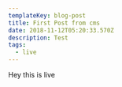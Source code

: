 ```yaml
---
templateKey: blog-post
title: First Post from cms
date: 2018-11-12T05:20:33.570Z
description: Test
tags:
  - live
---
```

Hey this is live
